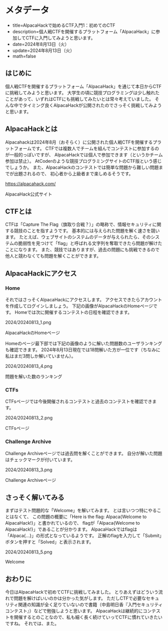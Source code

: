 # メタデータ
- title=AlpacaHackで始めるCTF入門1：初めてのCTF
- description=個人戦CTFを開催するプラットフォーム「AlpacaHack」に参加してCTFに入門してみようと思います。
- date=2024年8月13日（火）
- update=2024年8月13日（火）
- math=false

## はじめに
個人戦CTFを開催するプラットフォーム「AlpacaHack」を通じて本日からCTFに挑戦してみようと思います。
大学生の頃に競技プログラミングは少し触れたことがあって、いずれはCTFにも挑戦してみたいとは常々考えていました。
そんな中でタイミング良くAlpacaHackが公開されたのでさっそく挑戦してみようと思います。

## AlpacaHackとは
Alpacahackは2024年8月（おそらく）に公開された個人戦CTFを開催するプラットフォームです。
CTFでは複数人でチームを組んでコンテストに参加するのが一般的っぽいですが、
AlpacaHackでは個人で参加できます（というかチーム参加は禁止）。
AtCoderのような競技プログラミングサイトのCTF版という感じでしょうか。
また、AlpacaHackのコンテストでは簡単な問題から難しい問題までが出題されるので、
初心者から上級者まで楽しめるそうです。

https://alpacahack.com/

AlpacaHack公式サイト

## CTFとは
CTFは「Capture The Flag（旗取り合戦？）」の略称で、情報セキュリティに関する競技のことを指すようです。
基本的には与えられた問題を解く速さを競います。
たとえば、ウェブサイトのシステムのデータが与えられたら、そのシステムの脆弱性を見つけて「flag」と呼ばれる文字列を奪取できたら問題が解けたことになります。
また、競技ではありますが、過去の問題にも挑戦できるので他人と競わなくても問題を解くことができます。

## AlpacaHackにアクセス

### Home
それではさっそくAlpacaHackにアクセスします。
アクセスできたらアカウントを作成してログインしましょう。
下記の画像がAlpacaHackのHomeページです。
Homeでは次に開催するコンテストの日程を確認できます。

2024/20240813_1.png

AlpacaHackのHomeページ

Homeのページ最下部では下記の画像のように解いた問題数のユーザランキングも確認できます。
2024年8月13日現在では18問解いた方が一位です（ちなみに私はまだ3問しか解いていません）。

2024/20240813_4.png

問題を解いた数のランキング

### CTFs
CTFsページでは今後開催されるコンテストと過去のコンテストを確認できます。

2024/20240813_2.png

CTFsページ

### Challenge Archive
Challenge Archiveページでは過去問を解くことができます。
自分が解いた問題はチェックマークが付いています。

2024/20240813_3.png

Challenge Archiveページ

## さっそく解いてみる
まずはテスト問題的な「Welcome」を解いてみます。
とは言いつつ特にやることはなくて、
この問題の概要に「Here is the flag: Alpaca{Welcome to AlpacaHack!}」と書かれているので、
flagが「Alpaca{Welcome to AlpacaHack!}」であることが分かります。
AlpacaHackではflagは「Alpaca{...}」の形式となっているようです。
正解のflagを入力して「Submit」ボタンを押すと「Solved」と表示されます。

2024/20240813_5.png

Welcome

## おわりに
今日はAlpacaHackで初めてCTFに挑戦してみました。
とりあえずはどういう流れで問題を解けばいいのかは分かった気がします。
ただしCTFで必要なセキュリティ関連の知識が全く足りていないので書籍（中島明日香『入門セキュリティコンテスト』）などで勉強しようと思います。
AlpacaHackは継続的にコンテストを開催するとのことなので、私も細く長く続けていってCTFに慣れていきたいですね。
それでは、また。

